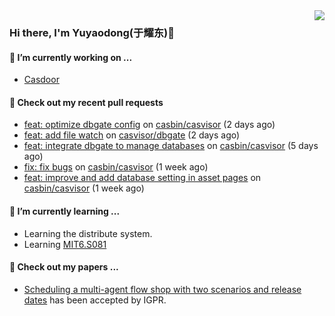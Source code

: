 <img align="right" src="https://github-readme-stats.vercel.app/api?username=leo220yuyaodog&show_icons=true&icon_color=805AD5&text_color=718096&bg_color=ffffff&hide_title=true" />

### Hi there, I'm Yuyaodong(于耀东)👋
#### 🔭 I’m currently working on ...
- [Casdoor](https://github.com/casdoor)

#### 🔨 Check out my recent pull requests

- [feat: optimize dbgate config](https://github.com/casbin/casvisor/pull/69) on [casbin/casvisor](https://github.com/casbin/casvisor) (2 days ago)
- [feat: add file watch](https://github.com/casvisor/dbgate/pull/1) on [casvisor/dbgate](https://github.com/casvisor/dbgate) (2 days ago)
- [feat: integrate dbgate to manage databases](https://github.com/casbin/casvisor/pull/68) on [casbin/casvisor](https://github.com/casbin/casvisor) (5 days ago)
- [fix: fix bugs](https://github.com/casbin/casvisor/pull/67) on [casbin/casvisor](https://github.com/casbin/casvisor) (1 week ago)
- [feat: improve and add database setting in asset pages](https://github.com/casbin/casvisor/pull/66) on [casbin/casvisor](https://github.com/casbin/casvisor) (1 week ago)

#### 🌱 I’m currently learning ...
- Learning the distribute system.
- Learning [MIT6.S081](https://pdos.csail.mit.edu/6.828/2021/schedule.html)

#### 📜 Check out my papers ...
- [Scheduling a multi-agent flow shop with two scenarios and release dates](https://www.tandfonline.com/doi/full/10.1080/00207543.2023.2188646) has been accepted by IGPR.


